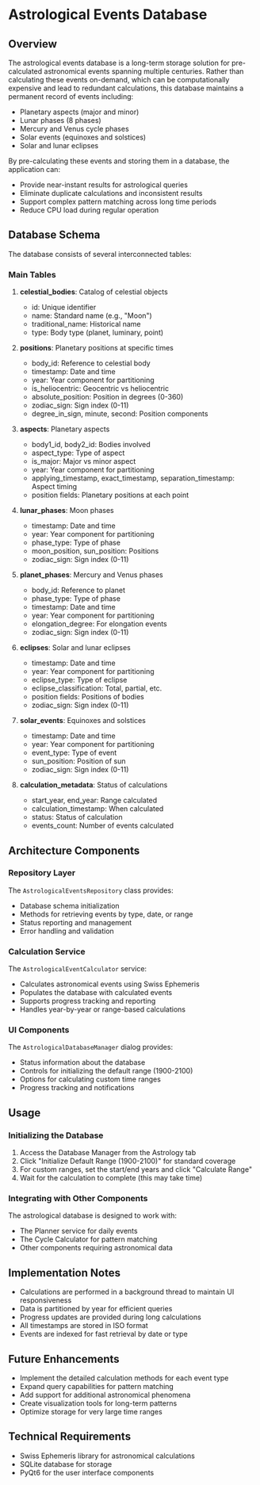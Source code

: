 # Astrological Events Database

## Overview

The astrological events database is a long-term storage solution for pre-calculated astronomical events spanning multiple centuries. Rather than calculating these events on-demand, which can be computationally expensive and lead to redundant calculations, this database maintains a permanent record of events including:

- Planetary aspects (major and minor)
- Lunar phases (8 phases)
- Mercury and Venus cycle phases
- Solar events (equinoxes and solstices)
- Solar and lunar eclipses

By pre-calculating these events and storing them in a database, the application can:
- Provide near-instant results for astrological queries
- Eliminate duplicate calculations and inconsistent results
- Support complex pattern matching across long time periods
- Reduce CPU load during regular operation

## Database Schema

The database consists of several interconnected tables:

### Main Tables

1. **celestial_bodies**: Catalog of celestial objects
   - id: Unique identifier
   - name: Standard name (e.g., "Moon")
   - traditional_name: Historical name
   - type: Body type (planet, luminary, point)

2. **positions**: Planetary positions at specific times
   - body_id: Reference to celestial body
   - timestamp: Date and time
   - year: Year component for partitioning
   - is_heliocentric: Geocentric vs heliocentric
   - absolute_position: Position in degrees (0-360)
   - zodiac_sign: Sign index (0-11)
   - degree_in_sign, minute, second: Position components

3. **aspects**: Planetary aspects
   - body1_id, body2_id: Bodies involved
   - aspect_type: Type of aspect
   - is_major: Major vs minor aspect
   - year: Year component for partitioning
   - applying_timestamp, exact_timestamp, separation_timestamp: Aspect timing
   - position fields: Planetary positions at each point

4. **lunar_phases**: Moon phases
   - timestamp: Date and time
   - year: Year component for partitioning
   - phase_type: Type of phase
   - moon_position, sun_position: Positions
   - zodiac_sign: Sign index (0-11)

5. **planet_phases**: Mercury and Venus phases
   - body_id: Reference to planet
   - phase_type: Type of phase
   - timestamp: Date and time
   - year: Year component for partitioning
   - elongation_degree: For elongation events
   - zodiac_sign: Sign index (0-11)

6. **eclipses**: Solar and lunar eclipses
   - timestamp: Date and time
   - year: Year component for partitioning
   - eclipse_type: Type of eclipse
   - eclipse_classification: Total, partial, etc.
   - position fields: Positions of bodies
   - zodiac_sign: Sign index (0-11)

7. **solar_events**: Equinoxes and solstices
   - timestamp: Date and time
   - year: Year component for partitioning
   - event_type: Type of event
   - sun_position: Position of sun
   - zodiac_sign: Sign index (0-11)

8. **calculation_metadata**: Status of calculations
   - start_year, end_year: Range calculated
   - calculation_timestamp: When calculated
   - status: Status of calculation
   - events_count: Number of events calculated

## Architecture Components

### Repository Layer

The `AstrologicalEventsRepository` class provides:
- Database schema initialization
- Methods for retrieving events by type, date, or range
- Status reporting and management
- Error handling and validation

### Calculation Service

The `AstrologicalEventCalculator` service:
- Calculates astronomical events using Swiss Ephemeris
- Populates the database with calculated events
- Supports progress tracking and reporting
- Handles year-by-year or range-based calculations

### UI Components

The `AstrologicalDatabaseManager` dialog provides:
- Status information about the database
- Controls for initializing the default range (1900-2100)
- Options for calculating custom time ranges
- Progress tracking and notifications

## Usage

### Initializing the Database

1. Access the Database Manager from the Astrology tab
2. Click "Initialize Default Range (1900-2100)" for standard coverage
3. For custom ranges, set the start/end years and click "Calculate Range"
4. Wait for the calculation to complete (this may take time)

### Integrating with Other Components

The astrological database is designed to work with:
- The Planner service for daily events
- The Cycle Calculator for pattern matching
- Other components requiring astronomical data

## Implementation Notes

- Calculations are performed in a background thread to maintain UI responsiveness
- Data is partitioned by year for efficient queries
- Progress updates are provided during long calculations
- All timestamps are stored in ISO format
- Events are indexed for fast retrieval by date or type

## Future Enhancements

- Implement the detailed calculation methods for each event type
- Expand query capabilities for pattern matching
- Add support for additional astronomical phenomena
- Create visualization tools for long-term patterns
- Optimize storage for very large time ranges

## Technical Requirements

- Swiss Ephemeris library for astronomical calculations
- SQLite database for storage
- PyQt6 for the user interface components 